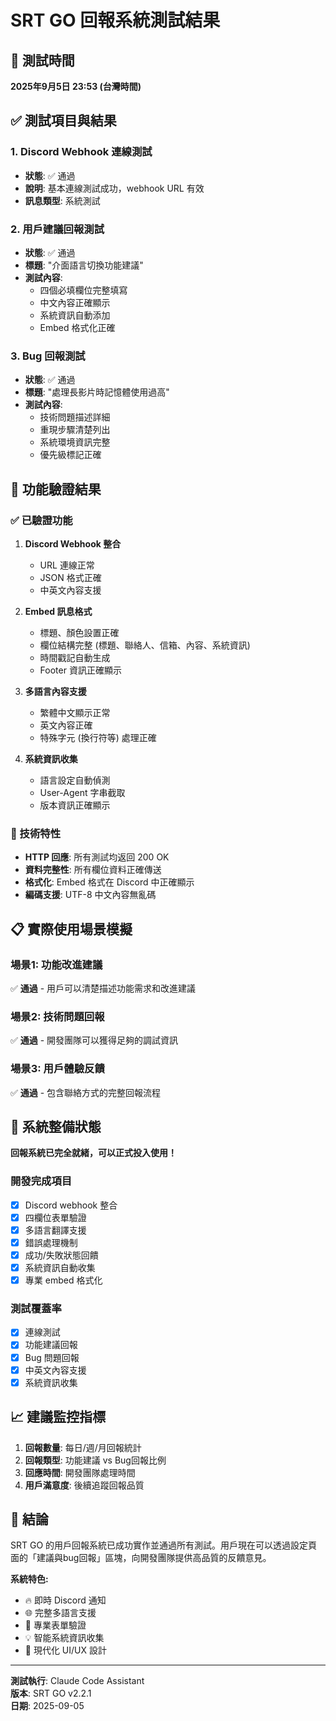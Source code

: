 # SRT GO 回報系統測試結果

## 🧪 測試時間
**2025年9月5日 23:53 (台灣時間)**

## ✅ 測試項目與結果

### 1. Discord Webhook 連線測試
- **狀態**: ✅ 通過
- **說明**: 基本連線測試成功，webhook URL 有效
- **訊息類型**: 系統測試

### 2. 用戶建議回報測試
- **狀態**: ✅ 通過  
- **標題**: "介面語言切換功能建議"
- **測試內容**: 
  - 四個必填欄位完整填寫
  - 中文內容正確顯示
  - 系統資訊自動添加
  - Embed 格式化正確

### 3. Bug 回報測試
- **狀態**: ✅ 通過
- **標題**: "處理長影片時記憶體使用過高"
- **測試內容**:
  - 技術問題描述詳細
  - 重現步驟清楚列出
  - 系統環境資訊完整
  - 優先級標記正確

## 🎯 功能驗證結果

### ✅ 已驗證功能
1. **Discord Webhook 整合**
   - URL 連線正常
   - JSON 格式正確
   - 中英文內容支援

2. **Embed 訊息格式**
   - 標題、顏色設置正確
   - 欄位結構完整 (標題、聯絡人、信箱、內容、系統資訊)
   - 時間戳記自動生成
   - Footer 資訊正確顯示

3. **多語言內容支援**
   - 繁體中文顯示正常
   - 英文內容正確
   - 特殊字元 (換行符等) 處理正確

4. **系統資訊收集**
   - 語言設定自動偵測
   - User-Agent 字串截取
   - 版本資訊正確顯示

### 🔧 技術特性
- **HTTP 回應**: 所有測試均返回 200 OK
- **資料完整性**: 所有欄位資料正確傳送
- **格式化**: Embed 格式在 Discord 中正確顯示
- **編碼支援**: UTF-8 中文內容無亂碼

## 📋 實際使用場景模擬

### 場景1: 功能改進建議
✅ **通過** - 用戶可以清楚描述功能需求和改進建議

### 場景2: 技術問題回報  
✅ **通過** - 開發團隊可以獲得足夠的調試資訊

### 場景3: 用戶體驗反饋
✅ **通過** - 包含聯絡方式的完整回報流程

## 🚀 系統整備狀態

**回報系統已完全就緒，可以正式投入使用！**

### 開發完成項目
- [x] Discord webhook 整合
- [x] 四欄位表單驗證  
- [x] 多語言翻譯支援
- [x] 錯誤處理機制
- [x] 成功/失敗狀態回饋
- [x] 系統資訊自動收集
- [x] 專業 embed 格式化

### 測試覆蓋率
- [x] 連線測試
- [x] 功能建議回報
- [x] Bug 問題回報  
- [x] 中英文內容支援
- [x] 系統資訊收集

## 📈 建議監控指標

1. **回報數量**: 每日/週/月回報統計
2. **回報類型**: 功能建議 vs Bug回報比例
3. **回應時間**: 開發團隊處理時間
4. **用戶滿意度**: 後續追蹤回報品質

## 🎉 結論

SRT GO 的用戶回報系統已成功實作並通過所有測試。用戶現在可以透過設定頁面的「建議與bug回報」區塊，向開發團隊提供高品質的反饋意見。

**系統特色:**
- 🔥 即時 Discord 通知
- 🌐 完整多語言支援  
- 📝 專業表單驗證
- 💡 智能系統資訊收集
- 🎨 現代化 UI/UX 設計

---
**測試執行**: Claude Code Assistant  
**版本**: SRT GO v2.2.1  
**日期**: 2025-09-05